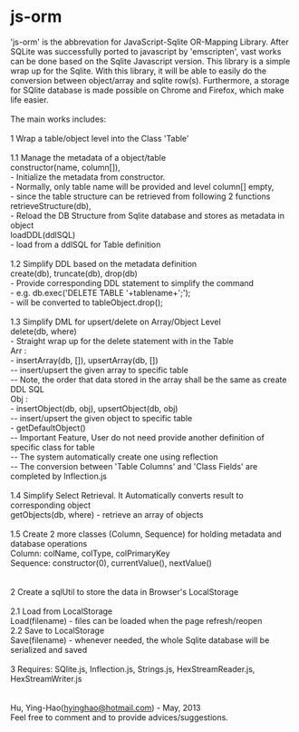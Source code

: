 js-orm
======



   'js-orm' is the abbrevation for JavaScript-Sqlite OR-Mapping Library. After SQLite was successfully ported to javascript by 'emscripten', vast works can be done based on the Sqlite Javascript version. This library is a simple wrap up for the Sqlite. With this library, it will be able to easily do the conversion between object/array and sqlite row(s). Furthermore, a storage for SQlite database is made possible on Chrome and Firefox, which make life easier.<br/>
    <br/>
   The main works includes:<br/>
    <br/>
   1  Wrap a table/object level into the Class 'Table'<br/>
    <br/>
      1.1 Manage the metadata of a object/table<br/>
                constructor(name, column[]),<br/>
                  - Initialize the metadata from constructor.<br/>
                  - Normally, only table name will be provided and level column[] empty,<br/>
                  - since the table structure can be retrieved from following 2 functions<br/>
                retrieveStructure(db),<br/>
                  - Reload the DB Structure from Sqlite database and stores as metadata in object<br/>
                loadDDL(ddlSQL)<br/>
                  - load from a ddlSQL for Table definition<br/>
    <br/>
      1.2 Simplify DDL based on the metadata definition<br/>
                create(db), truncate(db), drop(db)<br/>
                  - Provide corresponding DDL statement to simplify the command<br/>
                  - e.g. db.exec('DELETE TABLE '+tablename+';'); <br/>
                  - will be converted to tableObject.drop();<br/>
    <br/>
      1.3 Simplify DML for upsert/delete on Array/Object Level<br/>
          delete(db, where)<br/>
                  - Straight wrap up for the delete statement with in the Table<br/>
          Arr : <br/>
               - insertArray(db, []), upsertArray(db, [])<br/>
                  -- insert/upsert the given array to specific table<br/>
                  -- Note, the order that data stored in the array shall be the same as create DDL SQL<br/>
          Obj : <br/>
               - insertObject(db, obj), upsertObject(db, obj)<br/>
                  -- insert/upsert the given object to specific table<br/>
               - getDefaultObject()<br/>
                  -- Important Feature, User do not need provide another definition of specific class for table<br/>
                  -- The system automatically create one using reflection<br/>
                  -- The conversion between 'Table Columns' and 'Class Fields' are completed by Inflection.js<br/>
    <br/>
      1.4 Simplify Select Retrieval. It Automatically converts result to corresponding object<br/>
                getObjects(db, where) - retrieve an array of objects<br/>
    <br/>
      1.5 Create 2 more classes (Column, Sequence) for holding metadata and database operations<br/>
                Column: colName, colType, colPrimaryKey<br/>
                Sequence: constructor(0), currentValue(), nextValue()<br/>
    <br/>
    <br/>
   2  Create a sqlUtil to store the data in Browser's LocalStorage<br/>
    <br/>
      2.1 Load from LocalStorage<br/>
          Load(filename) - files can be loaded when the page refresh/reopen<br/>
      2.2 Save to LocalStorage<br/>
          Save(filename) - whenever needed, the whole Sqlite database will be serialized and saved<br/>
    <br/>
   3  Requires: SQlite.js, Inflection.js, Strings.js, HexStreamReader.js, HexStreamWriter.js<br/>
    <br/>
    <br/>
   Hu, Ying-Hao(hyinghao@hotmail.com) - May, 2013<br/>
   Feel free to comment and to provide advices/suggestions.<br/>
    <br/>

